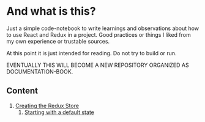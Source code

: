 # And what is this?

Just a simple code-notebook to write learnings and observations about how to use React and Redux in a project. 
Good practices or things I liked from my own experience or trustable sources. 

At this point it is just intended for reading. Do not try to build or run. 

EVENTUALLY THIS WILL BECOME A NEW REPOSITORY ORGANIZED AS DOCUMENTATION-BOOK. 

## Content

1. [Creating the Redux Store](https://github.com/rodrigoBerlochi/react-redux-patterns/blob/master/src/redux/store/store.js)
   1. [Starting with a default state](https://github.com/rodrigoBerlochi/react-redux-patterns/blob/master/src/redux/store/defaultState.js)